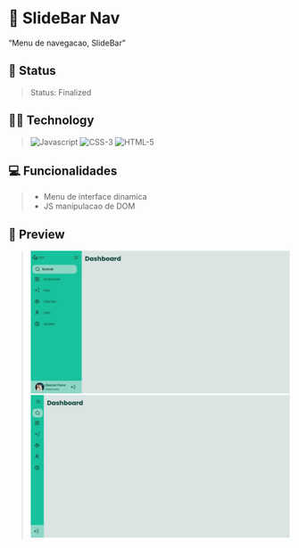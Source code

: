 # **🚢 SlideBar Nav**
<q>Menu de navegacao, SlideBar</q> 
## 📜 Status
> Status: Finalized

## 👨‍💻 Technology
> <img src="https://22fde275-a0f7-493a-9331-c31456c551ee.id.repl.co/img/icons8-javascript.svg" title="Javascript" style="width: 50px;" >
> <img src="https://22fde275-a0f7-493a-9331-c31456c551ee.id.repl.co/img/icons8-css3.svg" title="CSS-3" style="width: 50px;" >
> <img src="https://22fde275-a0f7-493a-9331-c31456c551ee.id.repl.co/img/icons8-html-5.svg" title="HTML-5" style="width: 50px;" >

## 💻 Funcionalidades

> * Menu de interface dinamica
> * JS manipulacao de DOM

## 👀 Preview
 
> <img src="md/img/open.jpeg" title="Preview do projeto Gradiente[opem]">
> <img src="md/img/closed.jpeg" title="Preview do projeto Gradiente[closed]">
> 
> 
<!-- > ### Gif
> <img src="assets/md/gif.gif"> -->
